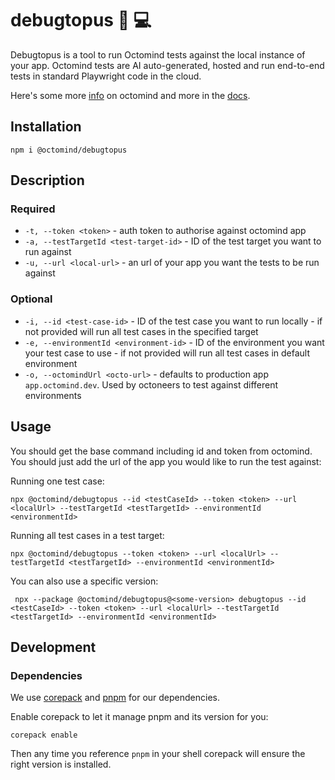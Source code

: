 # debugtopus  🐙 💻

Debugtopus is a tool to run Octomind tests against the local instance of your app. Octomind tests are AI auto-generated, hosted and run end-to-end tests in standard Playwright code in the cloud. 

Here's some more [info](https://www.octomind.dev/?utm_source=github&utm_medium=debugtopus&utm_campaign=rm) on octomind and more in the [docs](https://www.octomind.dev/docs?utm_source=github&utm_medium=debugtopus&utm_campaign=rm).


## Installation

```shell
npm i @octomind/debugtopus
```

## Description

### Required
* `-t, --token <token>` - auth token to authorise against octomind app
* `-a, --testTargetId <test-target-id>` - ID of the test target you want to run against
* `-u, --url <local-url>` - an url of your app you want the tests to be run against
### Optional
* `-i, --id <test-case-id>` - ID of the test case you want to run locally - if not provided will run all test cases in the specified target
* `-e, --environmentId <environment-id>` - ID of the environment you want your test case to use - if not provided will run all test cases in default environment
* `-o, --octomindUrl <octo-url>` - defaults to production app `app.octomind.dev`. Used by octoneers to test against different environments

## Usage
You should get the base command including id and token from octomind. 
You should just add the url of the app you would like to run the test against:

Running one test case:
```shell
npx @octomind/debugtopus --id <testCaseId> --token <token> --url <localUrl> --testTargetId <testTargetId> --environmentId <environmentId>
```

Running all test cases in a test target:
```shell
npx @octomind/debugtopus --token <token> --url <localUrl> --testTargetId <testTargetId> --environmentId <environmentId>
```

You can also use a specific version:
```shell
 npx --package @octomind/debugtopus@<some-version> debugtopus --id <testCaseId> --token <token> --url <localUrl> --testTargetId <testTargetId> --environmentId <environmentId>
```

## Development

### Dependencies

We use [corepack](https://nodejs.org/api/corepack.html) and [pnpm](https://pnpm.io/) for our dependencies.

Enable corepack to let it manage pnpm and its version for you:

```shell
corepack enable
```

Then any time you reference `pnpm` in your shell corepack will ensure the right version is installed.
